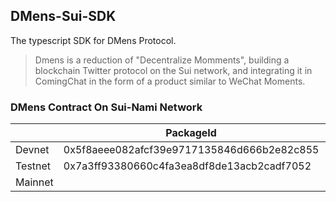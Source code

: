 ## DMens-Sui-SDK
The typescript SDK for DMens Protocol.
>Dmens is a reduction of "Decentralize Momments", building a blockchain Twitter protocol on the Sui network, and integrating it in ComingChat in the form of a product similar to WeChat Moments.

### DMens Contract On Sui-Nami Network
|         | PackageId                                  | globalId                                   |
| ------- | ------------------------------------------ | ------------------------------------------ |
| Devnet  | 0x5f8aeee082afcf39e9717135846d666b2e82c855 | 0x9b1406e525ad56e60f954e0144c9aade622923dc |
| Testnet | 0x7a3ff93380660c4fa3ea8df8de13acb2cadf7052 | 0x69b38e9e2c17551d347ffbe49e5e8b0e24db78ad |
| Mainnet |                                            |                                            |
